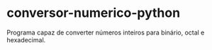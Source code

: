 # conversor-numerico-python
Programa capaz de converter números inteiros para binário, octal e hexadecimal.
